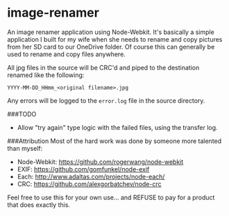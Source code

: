 image-renamer
=============

An image renamer application using Node-Webkit.  It's basically a simple application I built for my wife when she
needs to rename and copy pictures from her SD card to our OneDrive folder.  Of course this can generally be used
to rename and copy files anywhere.

All jpg files in the source will be CRC'd and piped to the destination renamed like the following:

```
YYYY-MM-DD_HHmm_<original filename>.jpg
```

Any errors will be logged to the `error.log` file in the source directory.

###TODO
- Allow "try again" type logic with the failed files, using the transfer log.

###Attribution
Most of the hard work was done by someone more talented than myself:

- Node-Webkit: https://github.com/rogerwang/node-webkit
- EXIF: https://github.com/gomfunkel/node-exif
- Each: http://www.adaltas.com/projects/node-each/
- CRC: https://github.com/alexgorbatchev/node-crc

Feel free to use this for your own use... and REFUSE to pay for a product that does exactly this.